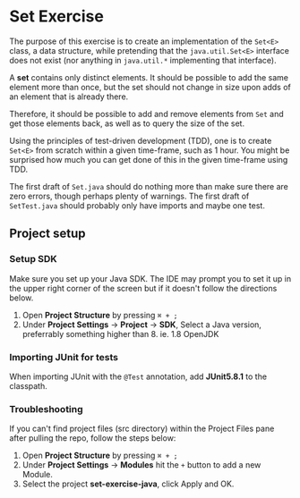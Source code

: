 # Set Exercise
The purpose of this exercise is to create an implementation of the `Set<E>` class, a data structure, while pretending that the `java.util.Set<E>` interface does not exist (nor anything in `java.util.*` implementing that interface).

A __set__ contains only distinct elements. It should be possible to add the same element more than once, but the set should not change in size upon adds of an element that is already there.

Therefore, it should be possible to add and remove elements from `Set` and get those elements back, as well as to query the size of the set.

Using the principles of test-driven development (TDD), one is to create `Set<E>` from scratch within a given time-frame, such as 1 hour. You might be surprised how much you can get done of this in the given time-frame using TDD.

The first draft of `Set.java` should do nothing more than make sure there are zero errors, though perhaps plenty of warnings. The first draft of `SetTest.java` should probably only have imports and maybe one test.

## Project setup

### Setup SDK
Make sure you set up your Java SDK. The IDE may prompt you to set it up in the upper right corner of the screen but if it doesn't follow the directions below.
1. Open **Project Structure** by pressing `⌘ + ;`
2. Under **Project Settings** -> **Project** -> **SDK**, Select a Java version, preferrably something higher than 8. ie. 1.8 OpenJDK

### Importing JUnit for tests
When importing JUnit with the `@Test` annotation, add **JUnit5.8.1** to the classpath.

### Troubleshooting
If you can't find project files (src directory) within the Project Files pane after pulling the repo, follow the steps below:
1. Open **Project Structure** by pressing `⌘ + ;`
2. Under **Project Settings** -> **Modules** hit the `+` button to add a new Module.
3. Select the project **set-exercise-java**, click Apply and OK.
